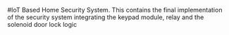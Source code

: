 #IoT Based Home Security System. 
This contains the final implementation of the security system integrating the keypad module, relay and the solenoid door lock logic